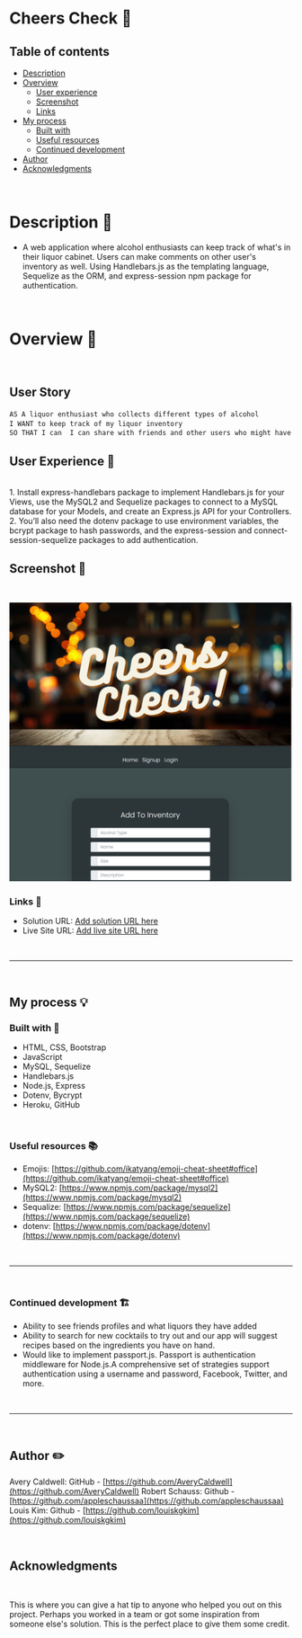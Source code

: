 # Cheers Check 🍻

## Table of contents

- [Description](#description-📝)
- [Overview](#overview-📁)
  - [User experience](#user-experience-👤)
  - [Screenshot](#screenshot-📸)
  - [Links](#links-🔗)
- [My process](#my-process-💡)
  - [Built with](#built-with-🔨)
  - [Useful resources](#useful-resources-📚)
  - [Continued development](#continued-development-🏗️) 
- [Author](#author-✏️)
- [Acknowledgments](#acknowledgments-👏)

<br>

#  Description 📝

- A web application where alcohol enthusiasts can keep track of what's in their liquor cabinet. Users can make comments on other user's inventory as well. Using Handlebars.js as the templating language, Sequelize as the ORM, and express-session npm package for authentication.

<br>

# Overview 📁 

<br>

## User Story

```md
AS A liquor enthusiast who collects different types of alcohol
I WANT to keep track of my liquor inventory
SO THAT I can  I can share with friends and other users who might have similar tastes.
```


## User Experience 👤 

<br> 
1. Install express-handlebars package to implement Handlebars.js for your Views, use the MySQL2 and Sequelize packages to connect to a MySQL database for your Models, and create an Express.js API for your Controllers. <br>
2. You’ll also need the dotenv package to use environment variables, the bcrypt package to hash passwords, and the express-session and connect-session-sequelize packages to add authentication.

<br>


## Screenshot 📸
​<br>

![](./public/images/screenshot.png)



###  Links 🔗

- Solution URL: [Add solution URL here](https://your-solution-url.com)
- Live Site URL: [Add live site URL here](https://your-live-site-url.com)

<br>
<hr>
<br>

##  My process 💡

###  Built with 🔨
- HTML, CSS, Bootstrap
- JavaScript
- MySQL, Sequelize
- Handlebars.js
- Node.js, Express
- Dotenv, Bycrypt
- Heroku, GitHub


<br>

###  Useful resources 📚

- Emojis:   [https://github.com/ikatyang/emoji-cheat-sheet#office](https://github.com/ikatyang/emoji-cheat-sheet#office)
- MySQL2:   [https://www.npmjs.com/package/mysql2](https://www.npmjs.com/package/mysql2)
- Sequalize:    [https://www.npmjs.com/package/sequelize](https://www.npmjs.com/package/sequelize)
- dotenv:   [https://www.npmjs.com/package/dotenv](https://www.npmjs.com/package/dotenv)

<br>
<hr>
<br>


### Continued development 🏗️

- Ability to see friends profiles and what liquors they have added
- Ability to search for new cocktails to try out and our app will suggest recipes based on the ingredients you have on hand.
- Would like to implement passport.js. Passport is authentication middleware for Node.js.A comprehensive set of strategies support authentication using a username and password, Facebook, Twitter, and more.

<br>
<hr>
<br>


## Author ✏️
Avery Caldwell: GitHub - [https://github.com/AveryCaldwell](https://github.com/AveryCaldwell)
Robert Schauss: Github - [https://github.com/appleschaussaa](https://github.com/appleschaussaa)
Louis Kim: Github - [https://github.com/louiskgkim](https://github.com/louiskgkim)

<br>

## Acknowledgments

<br>

This is where you can give a hat tip to anyone who helped you out on this project. Perhaps you worked in a team or got some inspiration from someone else's solution. This is the perfect place to give them some credit.

